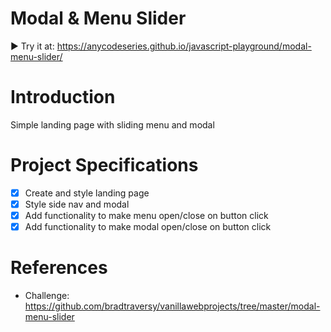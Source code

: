 # Modal & Menu Slider
▶️ Try it at: https://anycodeseries.github.io/javascript-playground/modal-menu-slider/

# Introduction
Simple landing page with sliding menu and modal

# Project Specifications
- [x] Create and style landing page
- [x] Style side nav and modal
- [x] Add functionality to make menu open/close on button click
- [x] Add functionality to make modal open/close on button click

# References
- Challenge: https://github.com/bradtraversy/vanillawebprojects/tree/master/modal-menu-slider